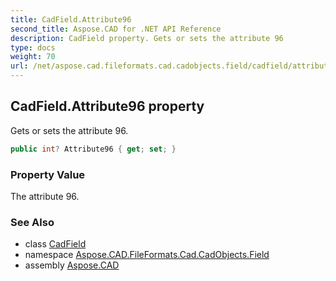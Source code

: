 ```yaml
---
title: CadField.Attribute96
second_title: Aspose.CAD for .NET API Reference
description: CadField property. Gets or sets the attribute 96
type: docs
weight: 70
url: /net/aspose.cad.fileformats.cad.cadobjects.field/cadfield/attribute96/
---
```

## CadField.Attribute96 property

Gets or sets the attribute 96.

```csharp
public int? Attribute96 { get; set; }
```

### Property Value

The attribute 96.

### See Also

* class [CadField](../)
* namespace [Aspose.CAD.FileFormats.Cad.CadObjects.Field](../../cadfield/)
* assembly [Aspose.CAD](../../../)


